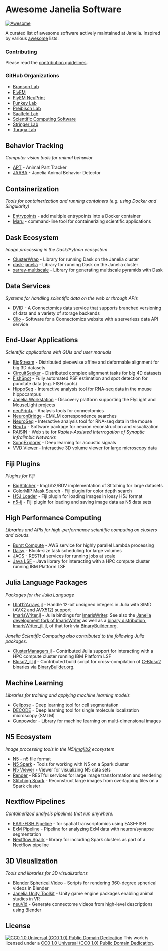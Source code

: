 # Awesome Janelia Software

[![Awesome](https://awesome.re/badge.svg)](https://awesome.re)

A curated list of awesome software actively maintained at Janelia. Inspired by various [awesome](https://github.com/sindresorhus/awesome) lists.

### Contributing

Please read the [contribution guidelines](CONTRIBUTING.md).

### GitHub Organizations

* [Branson Lab](https://github.com/kristinbranson)
* [FlyEM](https://github.com/janelia-flyem)
* [FlyEM NeuPrint](https://github.com/connectome-neuprint)
* [Funkey Lab](https://github.com/funkey)
* [Preibisch Lab](https://github.com/PreibischLab)
* [Saalfeld Lab](https://github.com/saalfeldlab)
* [Scientific Computing Software](https://github.com/JaneliaSciComp)
* [Stringer Lab](https://github.com/MouseLand)
* [Turaga Lab](https://github.com/TuragaLab)


## Behavior Tracking

*Computer vision tools for animal behavior*

* [APT](https://github.com/kristinbranson/APT) - Animal Part Tracker
* [JAABA](https://github.com/kristinbranson/JAABA) - Janelia Animal Behavior Detector 


## Containerization

*Tools for containerization and running containers (e.g. using Docker and Singularity)*

* [Entrypoints](https://github.com/JaneliaSciComp/entrypoints) - add multiple entrypoints into a Docker container
* [Maru](https://github.com/JaneliaSciComp/maru) - command-line tool for containerizing scientific applications


## Dask Ecosystem

*Image processing in the Dask/Python ecosystem*

* [ClusterWrap](https://github.com/GFleishman/ClusterWrap) - Library for running Dask on the Janelia cluster
* [dask-janelia](https://github.com/JaneliaSciComp/dask-janelia) - Library for running Dask on the Janelia cluster
* [xarray-multiscale](https://github.com/JaneliaSciComp/xarray-multiscale) - Library for generating multiscale pyramids with Dask

## Data Services

*Systems for handling scientific data on the web or through APIs*

* [DVID](https://dvid.io) - A Connectomics data service that supports branched versioning of data and a variety of storage backends
* [Clio](https://github.com/clio-janelia) - Software for a Connectomics website with a serverless data API service

## End-User Applications

*Scientific applications with GUIs and user manuals*

* [BigStream](https://github.com/GFleishman/bigstream) - Distributed piecewise affine and deformable alignment for big 3D datasets
* [CircuitSeeker](https://github.com/GFleishman/CircuitSeeker) - Distributed complex alignment tasks for big 4D datasets
* [FishSpot](https://github.com/GFleishman/fishspot) - Fully automated PSF estimation and spot detection for punctate data (e.g. FISH spots)
* [HippoSeq](https://hipposeq.janelia.org) - Interactive analysis tool for RNA-seq data in the mouse hippocampus
* [Janelia Workstation](https://github.com/JaneliaSciComp/workstation) - Discovery platform supporting the FlyLight and MouseLight projects
* [neuPrint+](https://neuprint.janelia.org) - Analysis tools for connectomics
* [NeuronBridge](https://neuronbridge.janelia.org) - EM/LM correspondence searches
* [NeuroSeq](https://neuroseq.janelia.org) - Interactive analysis tool for RNA-seq data in the mouse
* [NeuTu](https://janelia-flyem.gitbook.io/neutu) - Software package for neuron reconstruction and visualization 
* [RAISIN](https://raisin.janelia.org) - Web site for *Rabies-Assisted Interrogation of Synaptic Infralimbic Networks*
* [SongExplorer](https://github.com/JaneliaSciComp/SongExplorer) - Deep learning for acoustic signals
* [VVD Viewer](https://github.com/JaneliaSciComp/VVDViewer) - Interactive 3D volume viewer for large microscopy data


## Fiji Plugins

*Plugins for [Fiji](https://fiji.sc)*

* [BigStitcher](https://github.com/PreibischLab/BigStitcher) - ImgLib2/BDV implementation of Stitching for large datasets
* [ColorMIP Mask Search](https://github.com/JaneliaSciComp/ColorMIP_Mask_Search) - Fiji plugin for color depth search
* [H5J Loader](https://github.com/JaneliaSciComp/H5J_Loader_Plugin) - Fiji plugin for loading images in lossy H5J format
* [n5-ij](https://github.com/saalfeldlab/n5-ij) - Fiji plugin for loading and saving image data as N5 data sets


## High Performance Computing 

*Libraries and APIs for high-performance scientific computing on clusters and clouds.*

* [Burst Compute](https://github.com/JaneliaSciComp/burst-compute) - AWS service for highly parallel Lambda processing
* [Daisy](https://github.com/funkelab/daisy) - Block-size task scheduling for large volumes
* [JACS](https://github.com/JaneliaSciComp/jacs-compute) - RESTful services for running jobs at scale
* [Java LSF](https://github.com/JaneliaSciComp/java-lsf) - Java library for interacting with a HPC compute cluster running IBM Platform LSF

## Julia Language Packages

*Packages for the [Julia Language](https://julialang.org/)*
* [UInt12Arrays.jl](https://github.com/JaneliaSciComp/UInt12Arrays.jl) - Handle 12-bit unsigned integers in Julia with SIMD (AVX2 and AVX512) support
* [ImarisWriter.jl](https://github.com/JaneliaSciComp/ImarisWriter.jl) - Julia bindings for [ImarisWriter](https://github.com/imaris/ImarisWriter). See also the [Janelia development fork of ImarisWriter](https://github.com/JaneliaSciComp/ImarisWriter) as well as a [binary distribution, ImarisWriter_jll.jl,](https://github.com/JuliaBinaryWrappers/ImarisWriter_jll.jl) of that fork via [BinaryBuilder.org](https://BinaryBuilder.org).

*Janelia Scientific Computing also contributed to the following Julia packages.*
* [ClusterManagers.jl](https://github.com/JuliaParallel/ClusterManagers.jl) - Contributed Julia support for interacting with a HPC compute cluster running IBM Platform LSF
* [Blosc2_jll.jl](https://github.com/JuliaBinaryWrappers/Blosc2_jll.jl) - Contributed build script for cross-compilation of [C-Blosc2](https://github.com/Blosc/c-blosc2) binaries via [BinaryBuilder.org](https://BinaryBuilder.org).

## Machine Learning

*Libraries for training and applying machine learning models*

* [Cellpose](https://github.com/MouseLand/cellpose) - Deep learning tool for cell segmentation 
* [DECODE](https://github.com/TuragaLab/DECODE) - Deep learning tool for single molecule localization microscopy (SMLM)
* [Gunpowder](https://github.com/funkey/gunpowder) - Library for machine learning on multi-dimensional images


## N5 Ecosystem 

*Image processing tools in the N5/[Imglib2](https://github.com/imglib/imglib2) ecosystem*

* [N5](https://github.com/saalfeldlab/n5) - n5 file format
* [N5 Spark](https://github.com/saalfeldlab/n5-spark) - Tools for working with N5 on a Spark cluster
* [N5 Viewer](https://github.com/saalfeldlab/n5-viewer) - Viewer for visualizing N5 data sets
* [Render](https://github.com/saalfeldlab/render) - RESTful services for large image transformation and rendering
* [Stitching Spark](https://github.com/saalfeldlab/stitching-spark) - Reconstruct large images from overlapping tiles on a Spark cluster


## Nextflow Pipelines

*Containerized analysis pipelines that run anywhere.*

* [EASI-FISH Pipeline](https://github.com/JaneliaSciComp/multifish) - for spatial transcriptomics using EASI-FISH
* [ExM Pipeline](https://github.com/JaneliaSciComp/expansion-microscopy-pipeline) - Pipeline for analyzing ExM data with neuron/synapse segmentation
* [Nextflow Spark](https://github.com/JaneliaSciComp/nextflow-spark) - library for including Spark clusters as part of a Nextflow pipeline


## 3D Visualization

*Tools and libraries for 3D visualizations*

* [Blender Spherical Video](https://github.com/JaneliaSciComp/blender-spherical-video) - Scripts for rendering 360-degree spherical videos in Blender
* [Janelia Unity Toolkit](https://github.com/JaneliaSciComp/janelia-unity-toolkit) - Unity game engine packages enabling animal studies in VR
* [neuVid](https://github.com/connectome-neuprint/neuVid) - Generate connectome videos from high-level descriptions using Blender


## License

[![CC0 1.0 Universal (CC0 1.0) Public Domain Dedication ](https://i.creativecommons.org/p/zero/1.0/88x31.png)](https://creativecommons.org/publicdomain/zero/1.0/)
This work is licensed under a [CC0 1.0 Universal (CC0 1.0) Public Domain Dedication](https://creativecommons.org/publicdomain/zero/1.0/).


